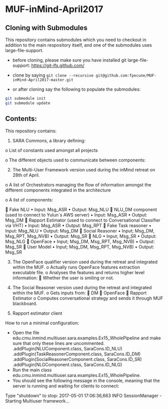# MUF-inMind-April2017

## Cloning with Submodules
This repository contains submodules which you need to checkout in addition to the main respository itself, 
and one of the submodules uses large-file-support. 

 * before cloning, please make sure you have installed git large-file-support: https://git-lfs.github.com/

 * clone by saying ```git clone --recursive git@github.com:fpecune/MUF-inMind-April2017-master.git```

 * or after cloning say the following to populate the submodules:
```bash
git submodule init
git submodule update
```

## Contents:

This repository contains:
1.	SARA Commons, a library defining:

o	List of constants used amongst all projects 

o	The different objects used to communicate between components:

2.	The Multi-User Framework version used during the inMind retreat on 28th of April.

o	A list of Orchestrators managing the flow of information amongst the different components integrated in the architecture

o	A list of components:

	Fake NLU
•	Input: Msg_ASR
•	Output: Msg_NLU
	NLU_DM component (used to connect to Yulun`s AWS server)
•	Input: Msg_ASR
•	Output: Msg_DM
	Rapport Estimator (used to connect to Conversational Classifier via VHT)
•	Input: Msg_ASR
•	Output: Msg_RPT
	Fake Task reasoner
•	Input: Msg_NLU
•	Output: Msg_DM
	Social Reasoner
•	Input; Msg_DM, Msg_RPT, Msg_NVB)
•	Output: Msg_SR
	NLG
•	Input; Msg_SR
•	Output: Msg_NLG
	OpenFace
•	Input; Msg_DM, Msg_RPT, Msg_NVB)
•	Output: Msg_SR
	User Model
•	Input; Msg_DM, Msg_RPT, Msg_NVB)
•	Output: Msg_SR

3.	The OpenFace qualifier version used during the retreat and integrated within the MUF.
o	Actually runs OpenFace features extraction executable file.
o	Analyses the features and returns higher level information:
	Whether the user is smiling or not.

4.	The Social Reasoner version used during the retreat and integrated within the MUF.
o	Gets inputs from:
	DM
	OpenFace
	Rapport Estimator
o	Computes conversational strategy and sends it through MUF blackboard.

5.	Rapport estimator client


How to run a minimal configuration:

-	Open the file edu.cmu.inmind.multiuser.sara.examples.Ex15_WholePipeline and make sure that only these lines are uncommented.
.addPlugin(NLUComponent.class, SaraCons.ID_NLU)
.addPlugin(TaskReasonerComponent.class, SaraCons.ID_DM)
.addPlugin(SocialReasonerComponent.class, SaraCons.ID_SR)
.addPlugin(NLGComponent.class, SaraCons.ID_NLG)
-	Run the main class edu.cmu.inmind.multiuser.sara.examples.Ex15_WholePipeline.
-	You should see the following message in the console, meaning that the server is running and waiting for clients to connect:

Type "shutdown" to stop:
2017-05-01 17:06:36,663 INFO    SessionManager                 - Starting Multiuser framework...



    
